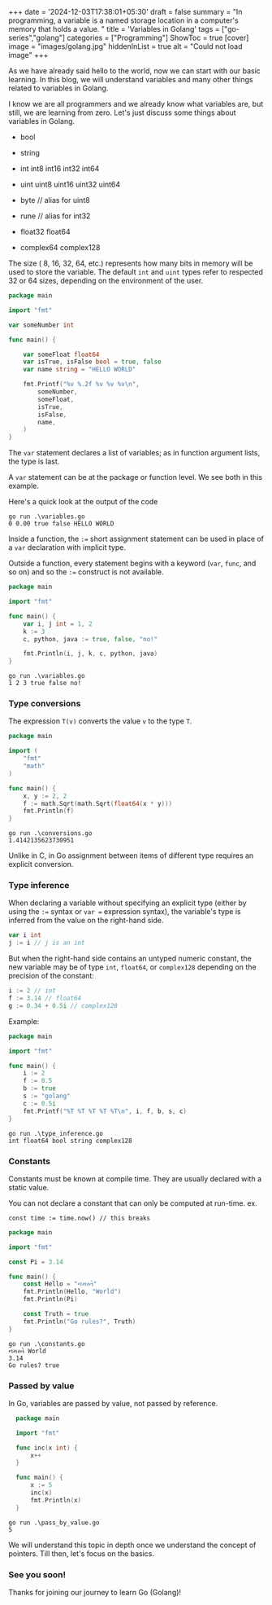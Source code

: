 +++
date = '2024-12-03T17:38:01+05:30'
draft = false
summary = "In programming, a variable is a named storage location in a computer's memory that holds a value. "
title = 'Variables in Golang'
tags = ["go-series","golang"]
categories = ["Programming"]
ShowToc = true
[cover]
image = "images/golang.jpg"
hiddenInList = true
alt = "Could not load image"
+++

As we have already said hello to the world, now we can start with our basic learning. In this blog, we will understand variables and many other things related to variables in Golang.


I know we are all programmers and we already know what variables are, but still, we are learning from zero. Let's just discuss some things about variables in Golang.


* bool

* string

* int int8 int16 int32 int64

* uint uint8 uint16 uint32 uint64

* byte // alias for uint8

* rune // alias for int32

* float32 float64

* complex64 complex128

The size ( 8, 16, 32, 64, etc.) represents how many bits in memory will be used to store the variable. The default `int` and `uint` types refer to respected 32 or 64 sizes, depending on the environment of the user.

```go
package main

import "fmt"

var someNumber int

func main() {

    var someFloat float64
    var isTrue, isFalse bool = true, false
    var name string = "HELLO WORLD"

    fmt.Printf("%v %.2f %v %v %v\n",
        someNumber,
        someFloat,
        isTrue,
        isFalse,
        name,
    )
}
```

The `var` statement declares a list of variables; as in function argument lists, the type is last.

A `var` statement can be at the package or function level. We see both in this example.

Here's a quick look at the output of the code

```shell
go run .\variables.go
0 0.00 true false HELLO WORLD
```

Inside a function, the `:=` short assignment statement can be used in place of a `var` declaration with implicit type.

Outside a function, every statement begins with a keyword (`var`, `func`, and so on) and so the `:=` construct is not available.

```go
package main

import "fmt"

func main() {
    var i, j int = 1, 2
    k := 3
    c, python, java := true, false, "no!"

    fmt.Println(i, j, k, c, python, java)
}
```

```shell
go run .\variables.go
1 2 3 true false no!
```

### Type conversions

The expression `T(v)` converts the value `v` to the type `T`.

```go
package main

import (
    "fmt"
    "math"
)

func main() {
    x, y := 2, 2
    f := math.Sqrt(math.Sqrt(float64(x * y)))
    fmt.Println(f)
}
```

```shell
go run .\conversions.go
1.4142135623730951
```

Unlike in C, in Go assignment between items of different type requires an explicit conversion.

### Type inference

When declaring a variable without specifying an explicit type (either by using the `:=` syntax or `var =` expression syntax), the variable's type is inferred from the value on the right-hand side.

```go
var i int
j := i // j is an int
```

But when the right-hand side contains an untyped numeric constant, the new variable may be of type `int`, `float64`, or `complex128` depending on the precision of the constant:

```go
i := 2 // int
f := 3.14 // float64
g := 0.34 + 0.5i // complex128
```

Example:

```go
package main

import "fmt"

func main() {
    i := 2
    f := 0.5
    b := true
    s := "golang"
    c := 0.5i
    fmt.Printf("%T %T %T %T %T\n", i, f, b, s, c)
}
```

```shell
go run .\type_inference.go
int float64 bool string complex128
```

### Constants

Constants must be known at compile time. They are usually declared with a static value.

You can not declare a constant that can only be computed at run-time. ex.

```text
const time := time.now() // this breaks
```

```go
package main

import "fmt"

const Pi = 3.14

func main() {
    const Hello = "નમસ્તે"
    fmt.Println(Hello, "World")
    fmt.Println(Pi)

    const Truth = true
    fmt.Println("Go rules?", Truth)
}
```

```shell
go run .\constants.go     
નમસ્તે World
3.14
Go rules? true
```

### Passed by value

In Go, variables are passed by value, not passed by reference.

```go
  package main

  import "fmt"

  func inc(x int) {
      x++
  }

  func main() {
      x := 5
      inc(x)
      fmt.Println(x)
  }
```

```shell
go run .\pass_by_value.go
5
```

We will understand this topic in depth once we understand the concept of pointers. Till then, let's focus on the basics.

### See you soon!

Thanks for joining our journey to learn Go (Golang)!